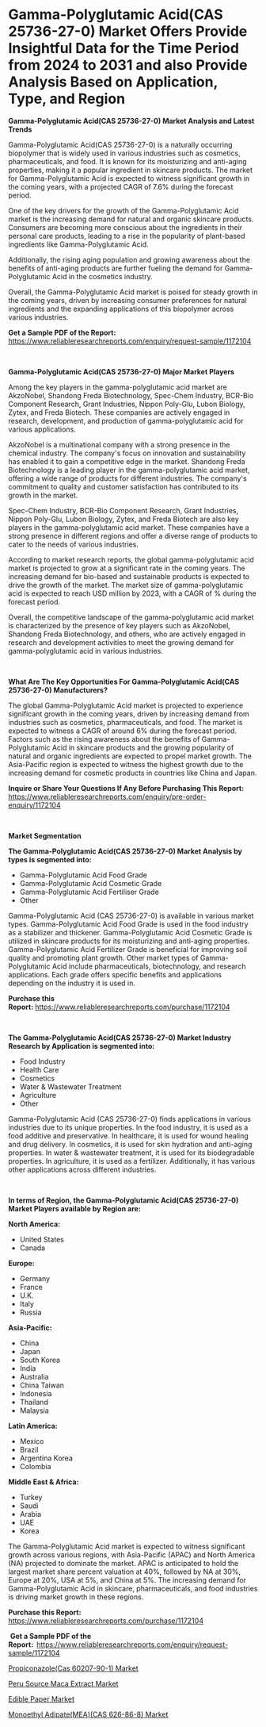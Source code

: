 <p><h1>Gamma-Polyglutamic Acid(CAS 25736-27-0) Market Offers Provide Insightful Data for the Time Period from 2024 to 2031 and also Provide Analysis Based on Application, Type, and Region</h1></p><p><strong>Gamma-Polyglutamic Acid(CAS 25736-27-0) Market Analysis and Latest Trends</strong></p>
<p><p>Gamma-Polyglutamic Acid(CAS 25736-27-0) is a naturally occurring biopolymer that is widely used in various industries such as cosmetics, pharmaceuticals, and food. It is known for its moisturizing and anti-aging properties, making it a popular ingredient in skincare products. The market for Gamma-Polyglutamic Acid is expected to witness significant growth in the coming years, with a projected CAGR of 7.6% during the forecast period.</p><p>One of the key drivers for the growth of the Gamma-Polyglutamic Acid market is the increasing demand for natural and organic skincare products. Consumers are becoming more conscious about the ingredients in their personal care products, leading to a rise in the popularity of plant-based ingredients like Gamma-Polyglutamic Acid.</p><p>Additionally, the rising aging population and growing awareness about the benefits of anti-aging products are further fueling the demand for Gamma-Polyglutamic Acid in the cosmetics industry.</p><p>Overall, the Gamma-Polyglutamic Acid market is poised for steady growth in the coming years, driven by increasing consumer preferences for natural ingredients and the expanding applications of this biopolymer across various industries.</p></p>
<p><strong>Get a Sample PDF of the Report:&nbsp;</strong> <a href="https://www.reliableresearchreports.com/enquiry/request-sample/1172104">https://www.reliableresearchreports.com/enquiry/request-sample/1172104</a></p>
<p>&nbsp;</p>
<p><strong>Gamma-Polyglutamic Acid(CAS 25736-27-0) Major Market Players</strong></p>
<p><p>Among the key players in the gamma-polyglutamic acid market are AkzoNobel, Shandong Freda Biotechnology, Spec-Chem Industry, BCR-Bio Component Research, Grant Industries, Nippon Poly-Glu, Lubon Biology, Zytex, and Freda Biotech. These companies are actively engaged in research, development, and production of gamma-polyglutamic acid for various applications.</p><p>AkzoNobel is a multinational company with a strong presence in the chemical industry. The company's focus on innovation and sustainability has enabled it to gain a competitive edge in the market. Shandong Freda Biotechnology is a leading player in the gamma-polyglutamic acid market, offering a wide range of products for different industries. The company's commitment to quality and customer satisfaction has contributed to its growth in the market.</p><p>Spec-Chem Industry, BCR-Bio Component Research, Grant Industries, Nippon Poly-Glu, Lubon Biology, Zytex, and Freda Biotech are also key players in the gamma-polyglutamic acid market. These companies have a strong presence in different regions and offer a diverse range of products to cater to the needs of various industries.</p><p>According to market research reports, the global gamma-polyglutamic acid market is projected to grow at a significant rate in the coming years. The increasing demand for bio-based and sustainable products is expected to drive the growth of the market. The market size of gamma-polyglutamic acid is expected to reach USD million by 2023, with a CAGR of % during the forecast period.</p><p>Overall, the competitive landscape of the gamma-polyglutamic acid market is characterized by the presence of key players such as AkzoNobel, Shandong Freda Biotechnology, and others, who are actively engaged in research and development activities to meet the growing demand for gamma-polyglutamic acid in various industries.</p></p>
<p>&nbsp;</p>
<p><strong>What Are The Key Opportunities For Gamma-Polyglutamic Acid(CAS 25736-27-0) Manufacturers?</strong></p>
<p><p>The global Gamma-Polyglutamic Acid market is projected to experience significant growth in the coming years, driven by increasing demand from industries such as cosmetics, pharmaceuticals, and food. The market is expected to witness a CAGR of around 6% during the forecast period. Factors such as the rising awareness about the benefits of Gamma-Polyglutamic Acid in skincare products and the growing popularity of natural and organic ingredients are expected to propel market growth. The Asia-Pacific region is expected to witness the highest growth due to the increasing demand for cosmetic products in countries like China and Japan.</p></p>
<p><strong>Inquire or Share Your Questions If Any Before Purchasing This Report:</strong> <a href="https://www.reliableresearchreports.com/enquiry/pre-order-enquiry/1172104">https://www.reliableresearchreports.com/enquiry/pre-order-enquiry/1172104</a></p>
<p>&nbsp;</p>
<p><strong>Market Segmentation</strong></p>
<p><strong>The Gamma-Polyglutamic Acid(CAS 25736-27-0) Market Analysis by types is segmented into:</strong></p>
<p><ul><li>Gamma-Polyglutamic Acid Food Grade</li><li>Gamma-Polyglutamic Acid Cosmetic Grade</li><li>Gamma-Polyglutamic Acid Fertiliser Grade</li><li>Other</li></ul></p>
<p><p>Gamma-Polyglutamic Acid (CAS 25736-27-0) is available in various market types. Gamma-Polyglutamic Acid Food Grade is used in the food industry as a stabilizer and thickener. Gamma-Polyglutamic Acid Cosmetic Grade is utilized in skincare products for its moisturizing and anti-aging properties. Gamma-Polyglutamic Acid Fertilizer Grade is beneficial for improving soil quality and promoting plant growth. Other market types of Gamma-Polyglutamic Acid include pharmaceuticals, biotechnology, and research applications. Each grade offers specific benefits and applications depending on the industry it is used in.</p></p>
<p><strong>Purchase this Report:&nbsp;</strong><a href="https://www.reliableresearchreports.com/purchase/1172104">https://www.reliableresearchreports.com/purchase/1172104</a></p>
<p>&nbsp;</p>
<p><strong>The Gamma-Polyglutamic Acid(CAS 25736-27-0) Market Industry Research by Application is segmented into:</strong></p>
<p><ul><li>Food Industry</li><li>Health Care</li><li>Cosmetics</li><li>Water & Wastewater Treatment</li><li>Agriculture</li><li>Other</li></ul></p>
<p><p>Gamma-Polyglutamic Acid (CAS 25736-27-0) finds applications in various industries due to its unique properties. In the food industry, it is used as a food additive and preservative. In healthcare, it is used for wound healing and drug delivery. In cosmetics, it is used for skin hydration and anti-aging properties. In water & wastewater treatment, it is used for its biodegradable properties. In agriculture, it is used as a fertilizer. Additionally, it has various other applications across different industries.</p></p>
<p>&nbsp;</p>
<p><strong>In terms of Region, the Gamma-Polyglutamic Acid(CAS 25736-27-0) Market Players available by Region are:</strong></p>
<p>
    <p> <strong> North America: </strong>
        <ul>
            <li>United States</li>
            <li>Canada</li>
        </ul>
        </p> 
    <p> <strong> Europe: </strong>
        <ul>
            <li>Germany</li>
            <li>France</li>
            <li>U.K.</li>
            <li>Italy</li>
            <li>Russia</li>
        </ul>
        </p> 
    <p> <strong> Asia-Pacific: </strong>
        <ul>
            <li>China</li>
            <li>Japan</li>
            <li>South Korea</li>
            <li>India</li>
            <li>Australia</li>
            <li>China Taiwan</li>
            <li>Indonesia</li>
            <li>Thailand</li>
            <li>Malaysia</li>
        </ul>
        </p> 
    <p> <strong> Latin America: </strong>
        <ul>
            <li>Mexico</li>
            <li>Brazil</li>
            <li>Argentina Korea</li>
            <li>Colombia</li>
        </ul>
        </p> 
    <p> <strong> Middle East & Africa: </strong>
        <ul>
            <li>Turkey</li>
            <li>Saudi</li>
            <li>Arabia</li>
            <li>UAE</li>
            <li>Korea</li>
        </ul>
    </p>
    </p>
<p><p>The Gamma-Polyglutamic Acid market is expected to witness significant growth across various regions, with Asia-Pacific (APAC) and North America (NA) projected to dominate the market. APAC is anticipated to hold the largest market share percent valuation at 40%, followed by NA at 30%, Europe at 20%, USA at 5%, and China at 5%. The increasing demand for Gamma-Polyglutamic Acid in skincare, pharmaceuticals, and food industries is driving market growth in these regions.</p></p>
<p><strong>Purchase this Report: </strong><a href="https://www.reliableresearchreports.com/purchase/1172104">https://www.reliableresearchreports.com/purchase/1172104</a></p>
<p>&nbsp;<strong>Get a Sample PDF of the Report:&nbsp;&nbsp;</strong><a href="https://www.reliableresearchreports.com/enquiry/request-sample/1172104">https://www.reliableresearchreports.com/enquiry/request-sample/1172104</a></p>
<p><strong></strong></p>
<p><p><a href="https://github.com/pjcfca/Market-Research-Report-List-1/blob/main/propiconazolecas-60207-90-1-market.md">Propiconazole(Cas 60207-90-1) Market</a></p><p><a href="https://issuu.com/reportprime-2/docs/peru-source-maca-extract-market-size-2030.pptx">Peru Source Maca Extract Market</a></p><p><a href="https://issuu.com/reportprime-2/docs/edible-paper-market-size-2030.pptx">Edible Paper Market</a></p><p><a href="https://github.com/wusalecollins540tpqoz/Market-Research-Report-List-1/blob/main/monoethyl-adipatemeacas-626-86-8-market.md">Monoethyl Adipate(MEA)(CAS 626-86-8) Market</a></p></p>